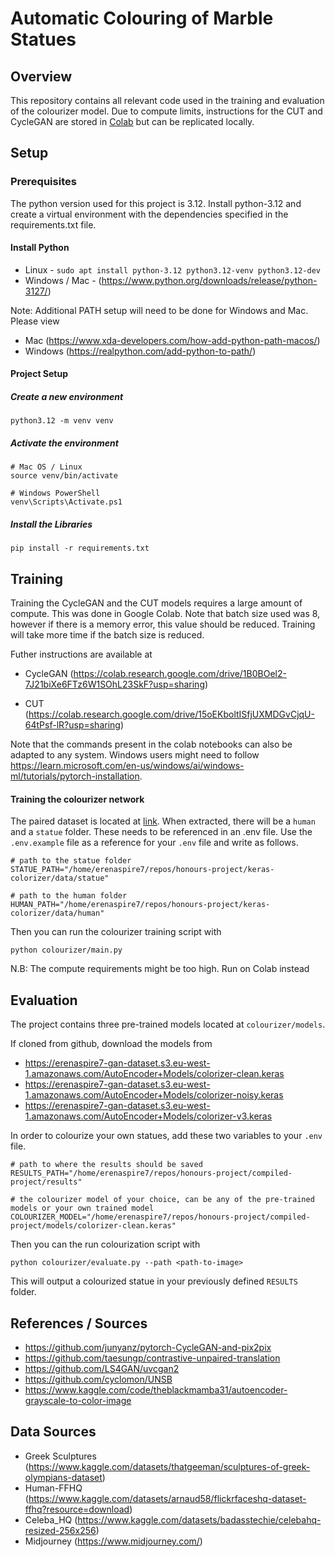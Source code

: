 # Automatic Colouring of Marble Statues

## Overview

This repository contains all relevant code used in the training and evaluation of the colourizer model. Due to compute limits, instructions for the CUT and CycleGAN are stored in [Colab](#training) but can be replicated locally.

## Setup

### Prerequisites

The python version used for this project is 3.12. Install python-3.12 and create a virtual environment with the dependencies specified in the requirements.txt file.

#### Install Python

- Linux - `sudo apt install python-3.12 python3.12-venv python3.12-dev`
- Windows / Mac - (https://www.python.org/downloads/release/python-3127/)

Note: Additional PATH setup will need to be done for Windows and Mac. Please view

- Mac (https://www.xda-developers.com/how-add-python-path-macos/)
- Windows (https://realpython.com/add-python-to-path/)

#### Project Setup

##### Create a new environment

```
python3.12 -m venv venv
```

##### Activate the environment

```
# Mac OS / Linux
source venv/bin/activate

# Windows PowerShell
venv\Scripts\Activate.ps1
```

##### Install the Libraries

```
pip install -r requirements.txt
```

## Training

Training the CycleGAN and the CUT models requires a large amount of compute. This was done in Google Colab. Note that batch size used was 8, however if there is a memory error, this value should be reduced. Training will take more time if the batch size is reduced.

Futher instructions are available at

- CycleGAN (https://colab.research.google.com/drive/1B0BOel2-7J21biXe6FTz6W1SOhL23SkF?usp=sharing)

- CUT (https://colab.research.google.com/drive/15oEKboltISfjUXMDGvCjqU-64tPsf-lR?usp=sharing)

Note that the commands present in the colab notebooks can also be adapted to any system. Windows users might need to follow https://learn.microsoft.com/en-us/windows/ai/windows-ml/tutorials/pytorch-installation.

#### Training the colourizer network

The paired dataset is located at [link](https://erenaspire7-gan-dataset.s3.eu-west-1.amazonaws.com/colourization-dataset-v2.zip). When extracted, there will be a `human` and a `statue` folder. These needs to be referenced in an .env file. Use the `.env.example` file as a reference for your `.env` file and write as follows.

```
# path to the statue folder
STATUE_PATH="/home/erenaspire7/repos/honours-project/keras-colorizer/data/statue"

# path to the human folder
HUMAN_PATH="/home/erenaspire7/repos/honours-project/keras-colorizer/data/human"
```

Then you can run the colourizer training script with

```
python colourizer/main.py
```

N.B: The compute requirements might be too high. Run on Colab instead

## Evaluation

The project contains three pre-trained models located at `colourizer/models`.

If cloned from github, download the models from

- https://erenaspire7-gan-dataset.s3.eu-west-1.amazonaws.com/AutoEncoder+Models/colorizer-clean.keras
- https://erenaspire7-gan-dataset.s3.eu-west-1.amazonaws.com/AutoEncoder+Models/colorizer-noisy.keras
- https://erenaspire7-gan-dataset.s3.eu-west-1.amazonaws.com/AutoEncoder+Models/colorizer-v3.keras

In order to colourize your own statues, add these two variables to your `.env` file.

```
# path to where the results should be saved
RESULTS_PATH="/home/erenaspire7/repos/honours-project/compiled-project/results"

# the colourizer model of your choice, can be any of the pre-trained models or your own trained model
COLOURIZER_MODEL="/home/erenaspire7/repos/honours-project/compiled-project/models/colorizer-clean.keras"
```

Then you can the run colourization script with

```
python colourizer/evaluate.py --path <path-to-image>
```

This will output a colourized statue in your previously defined `RESULTS` folder.

## References / Sources

- https://github.com/junyanz/pytorch-CycleGAN-and-pix2pix
- https://github.com/taesungp/contrastive-unpaired-translation
- https://github.com/LS4GAN/uvcgan2
- https://github.com/cyclomon/UNSB
- https://www.kaggle.com/code/theblackmamba31/autoencoder-grayscale-to-color-image

## Data Sources

- Greek Sculptures (https://www.kaggle.com/datasets/thatgeeman/sculptures-of-greek-olympians-dataset)
- Human-FFHQ (https://www.kaggle.com/datasets/arnaud58/flickrfaceshq-dataset-ffhq?resource=download)
- Celeba_HQ (https://www.kaggle.com/datasets/badasstechie/celebahq-resized-256x256)
- Midjourney (https://www.midjourney.com/)
